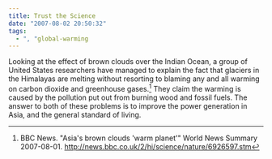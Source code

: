 ```yaml
---
title: Trust the Science
date: "2007-08-02 20:50:32"
tags:
  - ", "global-warming
---
```

Looking at the effect of brown clouds over the Indian Ocean, a group of United States researchers have managed to explain the fact that glaciers in the Himalayas are melting without resorting to blaming any and all warming on carbon dioxide and greenhouse gases.[^200708021]  They claim the warming is caused by the pollution put out from burning wood and fossil fuels.  The answer to both of these problems is to improve the power generation in Asia, and the general standard of living.  

[^200708021]:  BBC News.  "Asia's brown clouds 'warm planet'"  World News Summary 2007-08-01.  <http://news.bbc.co.uk/2/hi/science/nature/6926597.stm>

